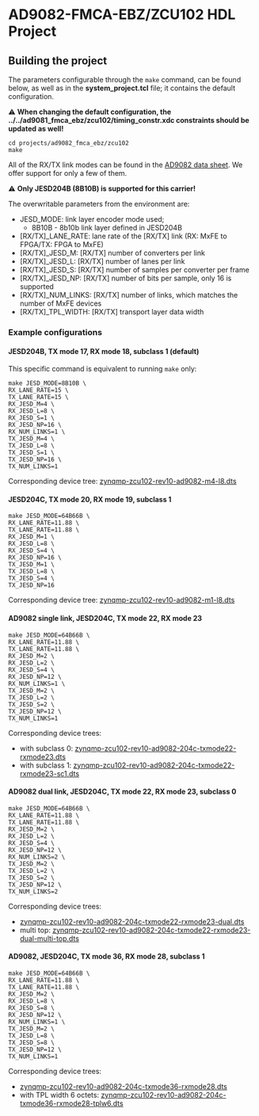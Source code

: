# AD9082-FMCA-EBZ/ZCU102 HDL Project

## Building the project

The parameters configurable through the `make` command, can be found below, as well as in the **system_project.tcl** file; it contains the default configuration.

:warning: **When changing the default configuration, the ../../ad9081_fmca_ebz/zcu102/timing_constr.xdc constraints should be updated as well!**

```
cd projects/ad9082_fmca_ebz/zcu102
make
```

All of the RX/TX link modes can be found in the [AD9082 data sheet](https://www.analog.com/media/en/technical-documentation/user-guides/ad9081-ad9082-ug-1578.pdf). We offer support for only a few of them.

:warning: **Only JESD204B (8B10B) is supported for this carrier!**

The overwritable parameters from the environment are:

- JESD_MODE: link layer encoder mode used;
  - 8B10B - 8b10b link layer defined in JESD204B
- [RX/TX]_LANE_RATE: lane rate of the [RX/TX] link (RX: MxFE to FPGA/TX: FPGA to MxFE)
- [RX/TX]_JESD_M: [RX/TX] number of converters per link
- [RX/TX]_JESD_L: [RX/TX] number of lanes per link
- [RX/TX]_JESD_S: [RX/TX] number of samples per converter per frame
- [RX/TX]_JESD_NP: [RX/TX] number of bits per sample, only 16 is supported
- [RX/TX]_NUM_LINKS: [RX/TX] number of links, which matches the number of MxFE devices
- [RX/TX]_TPL_WIDTH: [RX/TX] transport layer data width

### Example configurations

#### JESD204B, TX mode 17, RX mode 18, subclass 1 (default)

This specific command is equivalent to running `make` only:

```
make JESD_MODE=8B10B \
RX_LANE_RATE=15 \
TX_LANE_RATE=15 \
RX_JESD_M=4 \
RX_JESD_L=8 \
RX_JESD_S=1 \
RX_JESD_NP=16 \
RX_NUM_LINKS=1 \
TX_JESD_M=4 \
TX_JESD_L=8 \
TX_JESD_S=1 \
TX_JESD_NP=16 \
TX_NUM_LINKS=1
```

Corresponding device tree: [zynqmp-zcu102-rev10-ad9082-m4-l8.dts](https://github.com/analogdevicesinc/linux/blob/main/arch/arm64/boot/dts/xilinx/zynqmp-zcu102-rev10-ad9082-m4-l8.dts)


#### JESD204C, TX mode 20, RX mode 19, subclass 1

```
make JESD_MODE=64B66B \
RX_LANE_RATE=11.88 \
TX_LANE_RATE=11.88 \
RX_JESD_M=1 \
RX_JESD_L=8 \
RX_JESD_S=4 \
RX_JESD_NP=16 \
TX_JESD_M=1 \
TX_JESD_L=8 \
TX_JESD_S=4 \
TX_JESD_NP=16
```

Corresponding device tree: [zynqmp-zcu102-rev10-ad9082-m1-l8.dts](https://github.com/analogdevicesinc/linux/blob/main/arch/arm64/boot/dts/xilinx/zynqmp-zcu102-rev10-ad9082-m1-l8.dts)

#### AD9082 single link, JESD204C, TX mode 22, RX mode 23

```
make JESD_MODE=64B66B \
RX_LANE_RATE=11.88 \
TX_LANE_RATE=11.88 \
RX_JESD_M=2 \
RX_JESD_L=2 \
RX_JESD_S=4 \
RX_JESD_NP=12 \
RX_NUM_LINKS=1 \
TX_JESD_M=2 \
TX_JESD_L=2 \
TX_JESD_S=2 \
TX_JESD_NP=12 \
TX_NUM_LINKS=1
```

Corresponding device trees:

- with subclass 0: [zynqmp-zcu102-rev10-ad9082-204c-txmode22-rxmode23.dts](https://github.com/analogdevicesinc/linux/blob/main/arch/arm64/boot/dts/xilinx/zynqmp-zcu102-rev10-ad9082-204c-txmode22-rxmode23.dts)
- with subclass 1: [zynqmp-zcu102-rev10-ad9082-204c-txmode22-rxmode23-sc1.dts](https://github.com/analogdevicesinc/linux/blob/main/arch/arm64/boot/dts/xilinx/zynqmp-zcu102-rev10-ad9082-204c-txmode22-rxmode23-sc1.dts)

#### AD9082 dual link, JESD204C, TX mode 22, RX mode 23, subclass 0

```
make JESD_MODE=64B66B \
RX_LANE_RATE=11.88 \
TX_LANE_RATE=11.88 \
RX_JESD_M=2 \
RX_JESD_L=2 \
RX_JESD_S=4 \
RX_JESD_NP=12 \
RX_NUM_LINKS=2 \
TX_JESD_M=2 \
TX_JESD_L=2 \
TX_JESD_S=2 \
TX_JESD_NP=12 \
TX_NUM_LINKS=2
```

Corresponding device trees:

- [zynqmp-zcu102-rev10-ad9082-204c-txmode22-rxmode23-dual.dts](https://github.com/analogdevicesinc/linux/blob/main/arch/arm64/boot/dts/xilinx/zynqmp-zcu102-rev10-ad9082-204c-txmode22-rxmode23-dual.dts)
- multi top: [zynqmp-zcu102-rev10-ad9082-204c-txmode22-rxmode23-dual-multi-top.dts](https://github.com/analogdevicesinc/linux/blob/main/arch/arm64/boot/dts/xilinx/zynqmp-zcu102-rev10-ad9082-204c-txmode22-rxmode23-dual-multi-top.dts)

#### AD9082, JESD204C, TX mode 36, RX mode 28, subclass 1

```
make JESD_MODE=64B66B \
RX_LANE_RATE=11.88 \
TX_LANE_RATE=11.88 \
RX_JESD_M=2 \
RX_JESD_L=8 \
RX_JESD_S=8 \
RX_JESD_NP=12 \
RX_NUM_LINKS=1 \
TX_JESD_M=2 \
TX_JESD_L=8 \
TX_JESD_S=8 \
TX_JESD_NP=12 \
TX_NUM_LINKS=1
```

Corresponding device trees:

- [zynqmp-zcu102-rev10-ad9082-204c-txmode36-rxmode28.dts](https://github.com/analogdevicesinc/linux/blob/main/arch/arm64/boot/dts/xilinx/zynqmp-zcu102-rev10-ad9082-204c-txmode36-rxmode28.dts)
- with TPL width 6 octets: [zynqmp-zcu102-rev10-ad9082-204c-txmode36-rxmode28-tplw6.dts](https://github.com/analogdevicesinc/linux/blob/main/arch/arm64/boot/dts/xilinx/zynqmp-zcu102-rev10-ad9082-204c-txmode36-rxmode28-tplw6.dts)
